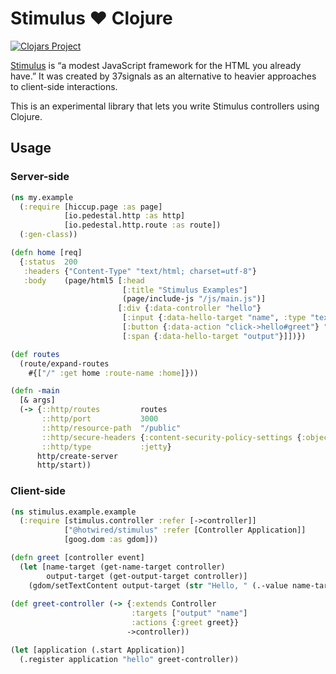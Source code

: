 # Stimulus ❤️ Clojure
[![Clojars Project](https://img.shields.io/clojars/v/com.github.qmoya/stimulus.svg)](https://clojars.org/com.github.qmoya/stimulus)

[Stimulus](https://stimulus.hotwired.dev) is “a modest JavaScript framework for the HTML you already have.”
It was created by 37signals as an alternative to heavier approaches
to client-side interactions.

This is an experimental library that lets you write Stimulus controllers
using Clojure.

## Usage

### Server-side

```clojure
(ns my.example
  (:require [hiccup.page :as page]
            [io.pedestal.http :as http]
            [io.pedestal.http.route :as route])
  (:gen-class))

(defn home [req]
  {:status  200
   :headers {"Content-Type" "text/html; charset=utf-8"}
   :body    (page/html5 [:head
                         [:title "Stimulus Examples"]
                         (page/include-js "/js/main.js")]
                        [:div {:data-controller "hello"}
                         [:input {:data-hello-target "name", :type "text"}]
                         [:button {:data-action "click->hello#greet"} "Greet"]
                         [:span {:data-hello-target "output"}]])})

(def routes
  (route/expand-routes
    #{["/" :get home :route-name :home]}))

(defn -main
  [& args]
  (-> {::http/routes         routes
       ::http/port           3000
       ::http/resource-path  "/public"
       ::http/secure-headers {:content-security-policy-settings {:object-src "none"}}
       ::http/type           :jetty}
      http/create-server
      http/start))
```

### Client-side

```clojure
(ns stimulus.example.example
  (:require [stimulus.controller :refer [->controller]]
            ["@hotwired/stimulus" :refer [Controller Application]]
            [goog.dom :as gdom]))

(defn greet [controller event]
  (let [name-target (get-name-target controller)
        output-target (get-output-target controller)]
    (gdom/setTextContent output-target (str "Hello, " (.-value name-target)))))
  
(def greet-controller (-> {:extends Controller
                           :targets ["output" "name"]
                           :actions {:greet greet}}
                          ->controller))

(let [application (.start Application)]
  (.register application "hello" greet-controller))
```
